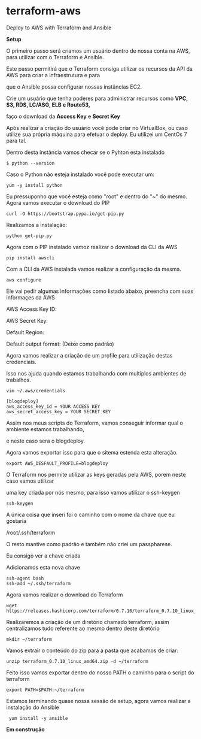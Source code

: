 # terraform-aws
Deploy to AWS with Terraform and Ansible

<strong>Setup</strong>

O primeiro passo será criamos um usuário dentro de nossa conta na AWS, para utilizar com o Terraform e Ansible.

Este passo permitirá que o Terraform consiga utilizar os recursos da API da AWS para criar a infraestrutura e para

que o Ansible possa configurar nossas instâncias EC2.

Crie um usuário que tenha poderes para administrar recursos como <strong>VPC, S3, RDS, LC/ASG, ELB e Route53,</strong>

faço o download da <strong>Access Key</strong> e <strong>Secret Key</strong>

Após realizar a criação do usuário você pode criar no VirtualBox, ou caso utilize sua própria máquina para efetuar o deploy.
Eu utilizei um CentOs 7 para tal.

Dentro desta instância vamos checar se o Pyhton esta instalado
```
$ python --version
```
Caso o Python não esteja instalado você pode executar um: 
```
yum -y install python
```
Eu pressuponho que você esteja como "root" e dentro do "~" do mesmo.
Agora vamos executar o download do PIP
```
curl -O https://bootstrap.pypa.io/get-pip.py
```
Realizamos a instalação:
```
python get-pip.py
```
Agora com o PIP instalado vamoz realizar o download da CLI da AWS
```
pip install awscli
```
Com a CLI da AWS instalada vamos realizar a configuração da mesma.
```
aws configure
```
Ele vai pedir algumas informações como listado abaixo, preencha com suas informaçes da AWS

AWS Access Key ID:

AWS Secret Key:

Default Region:

Default output format: (Deixe como padrão)

Agora vamos realizar a criação de um profile para utilização destas credenciais.

Isso nos ajuda quando estamos trabalhando com multiplos ambientes de trabalhos.
```
vim ~/.aws/credentials
```
```
[blogdeploy]
aws_access_key_id = YOUR ACCESS KEY
aws_secret_access_key = YOUR SECRET KEY
```
Assim nos meus scripts do Terraform, vamos conseguir informar qual o ambiente estamos trabalhando,

e neste caso sera o blogdeploy.

Agora vamos exportar isso para que o sitema estenda esta alteração.
```
export AWS_DESFAULT_PROFILE=blogdeploy
```
O Terraform nos permite utilizar as keys geradas pela AWS, porem neste caso vamos utilizar 

uma key criada por nós mesmo, para isso vamos utilizar o ssh-keygen
```
ssh-keygen
```
A única coisa que inseri foi o caminho com o nome da chave que eu gostaria

/root/.ssh/terraform

O resto mantive como padrão e também não criei um passpharese.

Eu consigo ver a chave criada

Adicionamos esta nova chave
```
ssh-agent bash
ssh-add ~/.ssh/terraform
```
Agora vamos realizar o download do Terraform
```
wget https://releases.hashicorp.com/terraform/0.7.10/terraform_0.7.10_linux_amd64.zip
```
Realizaremos a criação de um diretório chamado terraform, assim centralizamos tudo referente ao mesmo dentro deste diretório
```
mkdir ~/terraform
```
Vamos extrair o conteúdo do zip para a pasta que acabamos de criar:
```
unzip terraform_0.7.10_linux_amd64.zip -d ~/terraform
```
Feito isso vamos exportar dentro do nosso PATH o caminho para o script do terraform
```
export PATH=$PATH:~/terraform
```
Estamos terminando quase nossa sessão de setup, agora vamos realizar a instalação do Ansible
```
 yum install -y ansible
 ```
 
 <strong> Em construção </strong>
